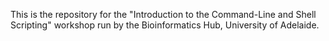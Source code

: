 This is the repository for the "Introduction to the Command-Line and Shell Scripting" workshop run by the Bioinformatics Hub, University of Adelaide.

